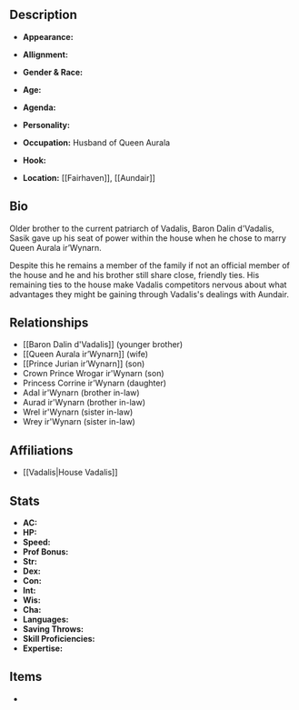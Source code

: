 ## Description
- **Appearance:** 

- **Allignment:** 

- **Gender & Race:** 

- **Age:** 

- **Agenda:** 

- **Personality:** 

- **Occupation:** Husband of Queen Aurala

- **Hook:** 

- **Location:** [[Fairhaven]], [[Aundair]]

## Bio
Older brother to the current patriarch of Vadalis, Baron Dalin d'Vadalis, Sasik gave up his seat of power within the house when he chose to marry Queen Aurala ir’Wynarn. 

Despite this he remains a member of the family if not an official member of the house and he and his brother still share close, friendly ties. His remaining ties to the house make Vadalis competitors nervous about what advantages they might be gaining through Vadalis's dealings with Aundair.

## Relationships
- [[Baron Dalin d'Vadalis]] (younger brother)
- [[Queen Aurala ir’Wynarn]] (wife)
- [[Prince Jurian ir’Wynarn]] (son)
- Crown Prince Wrogar ir'Wynarn (son)
- Princess Corrine ir'Wynarn (daughter)
- Adal ir'Wynarn (brother in-law)
- Aurad ir'Wynarn (brother in-law)
- Wrel ir'Wynarn (sister in-law)
- Wrey ir'Wynarn (sister in-law)

## Affiliations
- [[Vadalis|House Vadalis]]

## Stats
- **AC:** 
- **HP:** 
- **Speed:** 
- **Prof Bonus:** 
- **Str:** 
- **Dex:** 
- **Con:** 
- **Int:** 
- **Wis:** 
- **Cha:** 
- **Languages:** 
- **Saving Throws:** 
- **Skill Proficiencies:** 
- **Expertise:** 


## Items
- 
